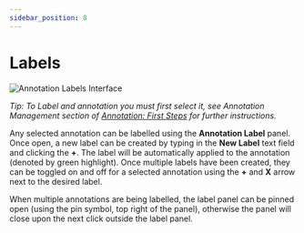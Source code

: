 ```yaml
---
sidebar_position: 8
---
```


# Labels

![Annotation Labels Interface](/img/annotate/annotate_labels.png)

_Tip: To Label and annotation you must first select it, see Annotation Management section of [Annotation: First Steps](/firststeps) for further instructions._

Any selected annotation can be labelled using the **Annotation Label** panel.
Once open, a new label can be created by typing in the **New Label** text field and clicking the **+**.
The label will be automatically applied to the annotation (denoted by green highlight).
Once multiple labels have been created, they can be toggled on and off for a selected annotation using the **+** and **X** arrow next to the desired label.

When multiple annotations are being labelled, the label panel can be pinned open (using the pin symbol, top right of the panel), otherwise the panel will close upon the next click outside the label panel.
